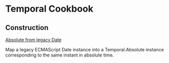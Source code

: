 # Temporal Cookbook

## Construction

[Absolute from legacy Date](./absoluteFromLegacyDate.mjs)

Map a legacy ECMAScript Date instance into a Temporal.Absolute instance corresponding to the same instant in absolute time.

